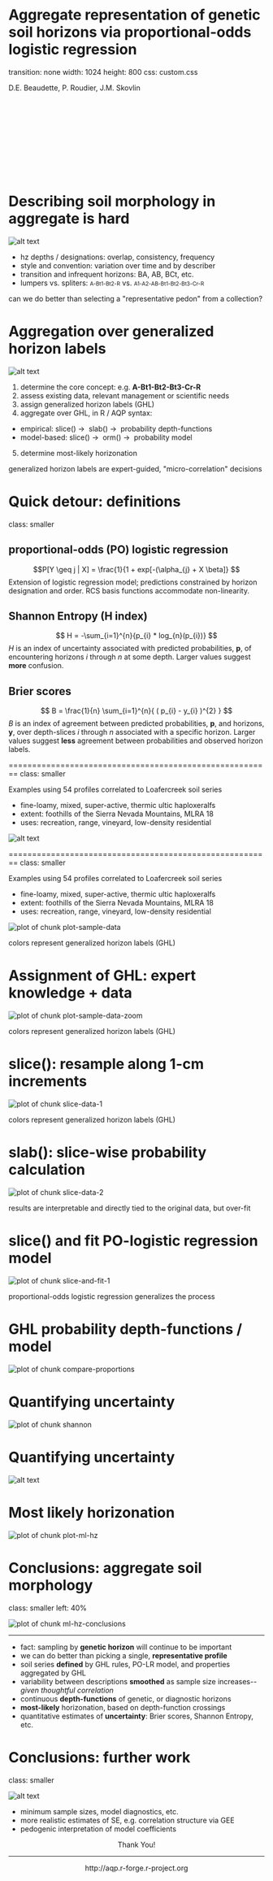 





Aggregate representation of genetic soil horizons via proportional-odds logistic regression
========================================================
transition: none
width: 1024
height: 800
css: custom.css


D.E. Beaudette, P. Roudier, J.M. Skovlin

<br><br><br><br><br><br><br><br>
<span style="color: white; font-size:50%;">This document is based on `aqp` version 1.8-3 and `soilDB` version 1.5-2`.</span>



Describing soil morphology in aggregate is hard
========================================================
![alt text](static-figures/mvo-soil-montage-narrow.jpg)

- hz depths / designations: overlap, consistency, frequency
- style and convention: variation over time and by describer
- transition and infrequent horizons: BA, AB, BCt, etc.
- lumpers vs. spliters: <span style="font-size:75%; font-stretch: condensed;">A-Bt1-Bt2-R</span> vs. <span style="font-size:75%; font-stretch: condensed;">A1-A2-AB-Bt1-Bt2-Bt3-Cr-R</span>

<span class="oneliner">can we do better than selecting a "representative pedon" from a collection?</span>


Aggregation over generalized horizon labels
========================================================
![alt text](static-figures/genhz-sketch.png)

1. determine the core concept: e.g. **A-Bt1-Bt2-Bt3-Cr-R**
2. assess existing data, relevant management or scientific needs
3. assign generalized horizon labels (GHL)
4. aggregate over GHL, in R / AQP syntax:
 - empirical: slice() &#8594;&nbsp; slab() &#8594;&nbsp; probability depth-functions
 - model-based:  slice() &#8594;&nbsp; orm() &#8594;&nbsp; probability model
5. determine most-likely horizonation

<span class="oneliner">generalized horizon labels are expert-guided, "micro-correlation" decisions</span>



Quick detour: definitions
========================================================
class: smaller

## proportional-odds (PO) logistic regression
$$P[Y \geq j | X] = \frac{1}{1 + exp[-(\alpha_{j} + X \beta]} $$
Extension of logistic regression model; predictions constrained by horizon designation and order. RCS basis functions accommodate non-linearity.

## Shannon Entropy (H index)
$$ H = -\sum_{i=1}^{n}{p_{i} * log_{n}(p_{i})}  $$
$H$ is an index of uncertainty associated with predicted probabilities, $\mathbf{p}$, of encountering horizons $i$ through $n$ at some depth. Larger values suggest **more** confusion.

## Brier scores
$$ B = \frac{1}{n} \sum_{i=1}^{n}{ ( p_{i} - y_{i} )^{2}  }  $$
$B$ is an index of agreement between predicted probabilities, $\mathbf{p}$, and horizons, $\mathbf{y}$, over depth-slices $i$ through $n$ associated with a specific horizon. Larger values suggest **less** agreement between probabilities and observed horizon labels.



========================================================
class: smaller

Examples using 54 profiles correlated to Loafercreek soil series

- fine-loamy, mixed, super-active, thermic ultic haploxeralfs
- extent: foothills of the Sierra Nevada Mountains, MLRA 18
- uses: recreation, range, vineyard, low-density residential

![alt text](static-figures/loafercreek-landscapes.jpg)


========================================================
class: smaller

Examples using 54 profiles correlated to Loafercreek soil series

- fine-loamy, mixed, super-active, thermic ultic haploxeralfs
- extent: foothills of the Sierra Nevada Mountains, MLRA 18
- uses: recreation, range, vineyard, low-density residential
<img src="presentation-figure/plot-sample-data.png" title="plot of chunk plot-sample-data" alt="plot of chunk plot-sample-data" style="display: block; margin: auto;" />

<span class="oneliner">colors represent generalized horizon labels (GHL)</span>



Assignment of GHL: expert knowledge + data
========================================================

<img src="presentation-figure/plot-sample-data-zoom.png" title="plot of chunk plot-sample-data-zoom" alt="plot of chunk plot-sample-data-zoom" style="display: block; margin: auto;" />

<span class="oneliner">colors represent generalized horizon labels (GHL)</span>


slice(): resample along 1-cm increments
========================================================

<img src="presentation-figure/slice-data-1.png" title="plot of chunk slice-data-1" alt="plot of chunk slice-data-1" style="display: block; margin: auto;" />

<span class="oneliner">colors represent generalized horizon labels (GHL)</span>


slab(): slice-wise probability calculation
========================================================

<img src="presentation-figure/slice-data-2.png" title="plot of chunk slice-data-2" alt="plot of chunk slice-data-2" style="display: block; margin: auto;" />

<span class="oneliner">results are interpretable and directly tied to the original data, but over-fit</span>


slice() and fit PO-logistic regression model
========================================================

<img src="presentation-figure/slice-and-fit-1.png" title="plot of chunk slice-and-fit-1" alt="plot of chunk slice-and-fit-1" style="display: block; margin: auto;" />

<span class="oneliner">proportional-odds logistic regression generalizes the process</span>


GHL probability depth-functions / model
========================================================

<img src="presentation-figure/compare-proportions.png" title="plot of chunk compare-proportions" alt="plot of chunk compare-proportions" style="display: block; margin: auto;" />



Quantifying uncertainty
========================================================
<img src="presentation-figure/shannon.png" title="plot of chunk shannon" alt="plot of chunk shannon" style="display: block; margin: auto;" />


Quantifying uncertainty
========================================================
![alt text](static-figures/model-robustness.png)


Most likely horizonation
========================================================
<img src="presentation-figure/plot-ml-hz.png" title="plot of chunk plot-ml-hz" alt="plot of chunk plot-ml-hz" style="display: block; margin: auto;" />


Conclusions: aggregate soil morphology
========================================================
class: smaller
left: 40%

<img src="presentation-figure/ml-hz-conclusions.png" title="plot of chunk ml-hz-conclusions" alt="plot of chunk ml-hz-conclusions" style="display: block; margin: auto;" />

***

- fact: sampling by **genetic horizon** will continue to be important
- we can do better than picking a single, **representative profile**
- soil series **defined** by GHL rules, PO-LR model, and properties aggregated by GHL
- variability between descriptions **smoothed** as sample size increases-- *given thoughtful correlation*
- continuous **depth-functions** of genetic, or diagnostic horizons
- **most-likely** horizonation, based on depth-function crossings
- quantitative estimates of **uncertainty**: Brier scores, Shannon Entropy, etc.



Conclusions: further work
========================================================
class: smaller

![alt text](static-figures/mvo-soil-montage-narrow.jpg)

- minimum sample sizes, model diagnostics, etc.
- more realistic estimates of SE, e.g. correlation structure via GEE
- pedogenic interpretation of model coefficients


<center>
Thank You!
<hr>
http://aqp.r-forge.r-project.org
</center>
